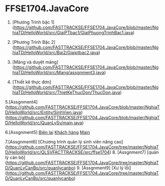 # FFSE1704.JavaCore

1. [Phương Trình bậc 1]
(https://github.com/FASTTRACKSE/FFSE1704.JavaCore/blob/master/NghiaTD/HelloWorld/src/GiaiPTbac1/GiaiPhuongTrinhBac1.java)

2. [Phương Trình Bậc 2]
(https://github.com/FASTTRACKSE/FFSE1704.JavaCore/blob/master/NghiaTD/HelloWorld/src/Bai2/Giaiptbac2.java)
3. [Mảng và duyệt mảng]
(https://github.com/FASTTRACKSE/FFSE1704.JavaCore/blob/master/NghiaTD/HelloWorld/src/Mang/assgnment3.java)
4. [Thiết kê thực đơn]
(https://github.com/FASTTRACKSE/FFSE1704.JavaCore/blob/master/NghiaTD/HelloWorld/src/ThietKeThucDon/ThucDon.java)

5.[Assgnment4]
(https://github.com/FASTTRACKSE/FFSE1704.JavaCore/blob/master/NghiaTD/HelloWorld/src/Entity/SinhVien.java)
(https://github.com/FASTTRACKSE/FFSE1704.JavaCore/blob/master/NghiaTD/HelloWorld/src/QuanLySv/main.java)

6.[Assgnment5]
  [Biên lai](https://github.com/FASTTRACKSE/FFSE1704.JavaCore/blob/master/NghiaTD/HelloWorld/src/Assgnment5/src/entity/BienLai.java)
  [Khách hàng](https://github.com/FASTTRACKSE/FFSE1704.JavaCore/blob/master/NghiaTD/HelloWorld/src/Assgnment5/src/entity/KhachHang.java)
  [Main](https://github.com/FASTTRACKSE/FFSE1704.JavaCore/blob/master/NghiaTD/HelloWorld/src/Assgnment5/src/main/Main.java)

7.[Assgnment6]
  [Chương trình quản lý sinh viên nâng cao]
(https://github.com/FASTTRACKSE/FFSE1704.JavaCore/tree/master/NghiaTD/HelloWorld/src/QLSVFACTTRACKSE/src/ffse1704)
8. [Assgnment7] [quản lý cán bộ]
(https://github.com/FASTTRACKSE/FFSE1704.JavaCore/tree/master/NghiaTD/QuanLyCanBo/src/quanlycanbo)
9. [Assgnment9] [Xư lý lỗi]
(https://github.com/FASTTRACKSE/FFSE1704.JavaCore/tree/master/NghiaTD/QuanLyCanBo/src/quanlycanbo)

